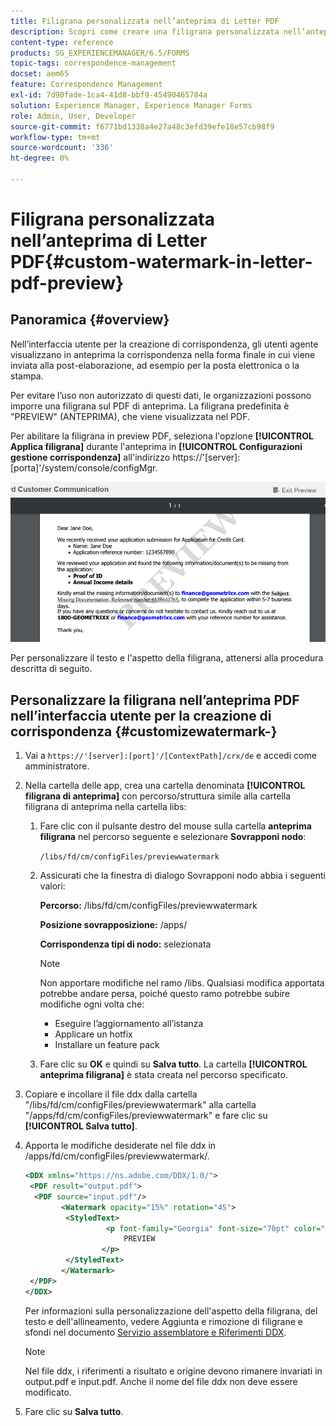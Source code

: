 ```yaml
---
title: Filigrana personalizzata nell’anteprima di Letter PDF
description: Scopri come creare una filigrana personalizzata nell’anteprima di Letter PDF.
content-type: reference
products: SG_EXPERIENCEMANAGER/6.5/FORMS
topic-tags: correspondence-management
docset: aem65
feature: Correspondence Management
exl-id: 7d90fade-1ca4-41d8-bbf9-45490465784a
solution: Experience Manager, Experience Manager Forms
role: Admin, User, Developer
source-git-commit: f6771bd1338a4e27a48c3efd39efe18e57cb98f9
workflow-type: tm+mt
source-wordcount: '336'
ht-degree: 0%

---
```


# Filigrana personalizzata nell’anteprima di Letter PDF{#custom-watermark-in-letter-pdf-preview}

## Panoramica {#overview}

Nell’interfaccia utente per la creazione di corrispondenza, gli utenti agente visualizzano in anteprima la corrispondenza nella forma finale in cui viene inviata alla post-elaborazione, ad esempio per la posta elettronica o la stampa.

Per evitare l’uso non autorizzato di questi dati, le organizzazioni possono imporre una filigrana sul PDF di anteprima. La filigrana predefinita è &quot;PREVIEW&quot; (ANTEPRIMA), che viene visualizzata nel PDF.

Per abilitare la filigrana in preview PDF, seleziona l&#39;opzione **[!UICONTROL Applica filigrana]** durante l&#39;anteprima in **[!UICONTROL Configurazioni gestione corrispondenza]** all&#39;indirizzo https://&#39;[server]:[porta]&#39;/system/console/configMgr.

![filigrana predefinita](assets/default-watermark.png)

Per personalizzare il testo e l&#39;aspetto della filigrana, attenersi alla procedura descritta di seguito.

## Personalizzare la filigrana nell’anteprima PDF nell’interfaccia utente per la creazione di corrispondenza {#customizewatermark-}

1. Vai a `https://'[server]:[port]'/[ContextPath]/crx/de` e accedi come amministratore.
1. Nella cartella delle app, crea una cartella denominata **[!UICONTROL filigrana di anteprima]** con percorso/struttura simile alla cartella filigrana di anteprima nella cartella libs:

   1. Fare clic con il pulsante destro del mouse sulla cartella **anteprima filigrana** nel percorso seguente e selezionare **Sovrapponi nodo**:

      `/libs/fd/cm/configFiles/previewwatermark`

   1. Assicurati che la finestra di dialogo Sovrapponi nodo abbia i seguenti valori:

      **Percorso:** /libs/fd/cm/configFiles/previewwatermark

      **Posizione sovrapposizione:** /apps/

      **Corrispondenza tipi di nodo:** selezionata

      >[!NOTE]
      >
      >Non apportare modifiche nel ramo /libs. Qualsiasi modifica apportata potrebbe andare persa, poiché questo ramo potrebbe subire modifiche ogni volta che:
      >
      >    
      >    
      >    * Eseguire l’aggiornamento all’istanza
      >    * Applicare un hotfix
      >    * Installare un feature pack
      >    
      >

   1. Fare clic su **OK** e quindi su **Salva tutto**. La cartella **[!UICONTROL anteprima filigrana]** è stata creata nel percorso specificato.

1. Copiare e incollare il file ddx dalla cartella &quot;/libs/fd/cm/configFiles/previewwatermark&quot; alla cartella &quot;/apps/fd/cm/configFiles/previewwatermark&quot; e fare clic su **[!UICONTROL Salva tutto]**.
1. Apporta le modifiche desiderate nel file ddx in /apps/fd/cm/configFiles/previewwatermark/.

   ```xml
   <DDX xmlns="https://ns.adobe.com/DDX/1.0/">
    <PDF result="output.pdf">
     <PDF source="input.pdf"/>
           <Watermark opacity="15%" rotation="45">
            <StyledText>
                     <p font-family="Georgia" font-size="70pt" color="black" font-weight="bold">
                         PREVIEW
                    </p>
            </StyledText>
           </Watermark>
    </PDF>
   </DDX>
   ```

   Per informazioni sulla personalizzazione dell&#39;aspetto della filigrana, del testo e dell&#39;allineamento, vedere Aggiunta e rimozione di filigrane e sfondi nel documento [Servizio assemblatore e Riferimenti DDX](https://help.adobe.com/en_US/livecycle/11.0/ddxRef.pdf).

   >[!NOTE]
   >
   >Nel file ddx, i riferimenti a risultato e origine devono rimanere invariati in output.pdf e input.pdf. Anche il nome del file ddx non deve essere modificato.

1. Fare clic su **Salva tutto**.
